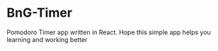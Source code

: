 # BnG-Timer
Pomodoro Timer app written in React. Hope this simple app helps you learning and working better
